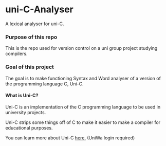 # uni-C-Analyser
A lexical analyser for uni-C.

### Purpose of this repo
This is the repo used for version control on a uni group project studying compilers.

### Goal of this project
The goal is to make functioning Syntax and Word analyser of a version of the programming language C, Uni-C.

#### What is Uni-C? 
Uni-C is an implementation of the C programming language to be used in university projects.

Uni-C strips some things off of C to make it easier to make a compiler for educational purposes.

You can learn more about Uni-C [here.](https://eclass.uniwa.gr/modules/document/index.php?course=CS118&openDir=/5c7e622bU1hE/55f683cee7tl/5967dcddNQ93) (UniWa login required)
